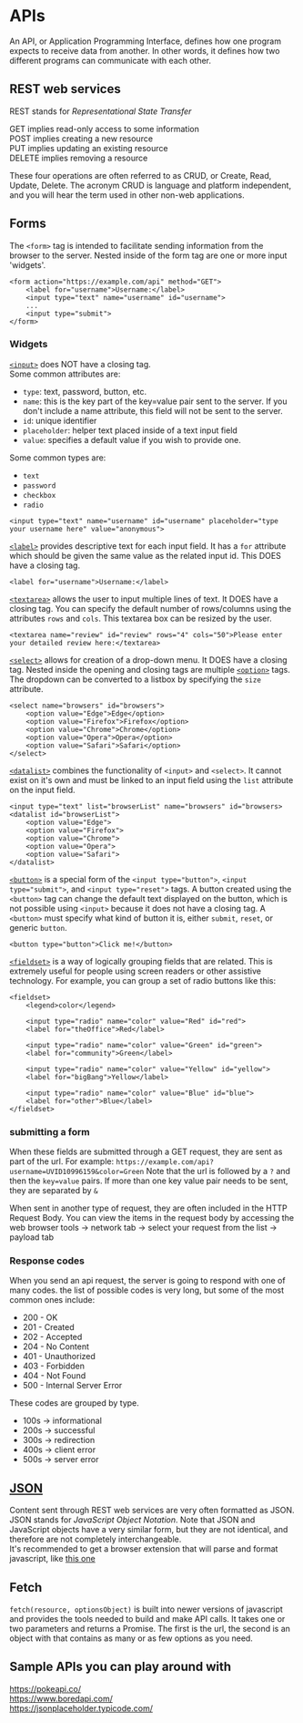 # APIs
An API, or Application Programming Interface, defines how one program expects to receive data from another.  In other words, it defines how two different programs can communicate with each other.

## REST web services
REST stands for *Representational State Transfer*

GET implies read-only access to some information  
POST implies creating a new resource  
PUT implies updating an existing resource  
DELETE implies removing a resource  

These four operations are often referred to as CRUD, or Create, Read, Update, Delete.  The acronym CRUD is language and platform independent, and you will hear the term used in other non-web applications.


## Forms
The `<form>` tag is intended to facilitate sending information from the browser to the server.  Nested inside of the form tag are one or more input 'widgets'.  
```
<form action="https://example.com/api" method="GET">
    <label for="username">Username:</label>
    <input type="text" name="username" id="username">
    ...
    <input type="submit">
</form>
```  
### Widgets

[`<input>`](https://www.w3schools.com/tags/tag_input.asp) does NOT have a closing tag.  
Some common attributes are:
* `type`: text, password, button, etc.
* `name`: this is the key part of the key=value pair sent to the server.  If you don't include a name attribute, this field will not be sent to the server.
* `id`: unique identifier
* `placeholder`: helper text placed inside of a text input field
* `value`: specifies a default value if you wish to provide one.  

Some common types are:
* `text`
* `password`
* `checkbox`
* `radio`
```
<input type="text" name="username" id="username" placeholder="type your username here" value="anonymous">
```

[`<label>`](https://www.w3schools.com/tags/tag_label.asp) provides descriptive text for each input field.  It has a `for` attribute which should be given the same value as the related input id. This DOES have a closing tag.

```
<label for="username">Username:</label>
```

[`<textarea>`](https://www.w3schools.com/tags/tag_textarea.asp) allows the user to input multiple lines of text.  It DOES have a closing tag.  You can specify the default number of rows/columns using the attributes `rows` and `cols`.  This textarea box can be resized by the user.
```
<textarea name="review" id="review" rows="4" cols="50">Please enter your detailed review here:</textarea>
```

[`<select>`](https://www.w3schools.com/tags/tag_select.asp) allows for creation of a drop-down menu.  It DOES have a closing tag.  Nested inside the opening and closing tags are multiple [`<option>`](https://www.w3schools.com/tags/tag_option.asp) tags.  The dropdown can be converted to a listbox by specifying the `size` attribute.
```
<select name="browsers" id="browsers">
    <option value="Edge">Edge</option>
    <option value="Firefox">Firefox</option>
    <option value="Chrome">Chrome</option>
    <option value="Opera">Opera</option>
    <option value="Safari">Safari</option>
</select>
```

[`<datalist>`](https://www.w3schools.com/tags/tag_datalist.asp) combines the functionality of `<input>` and `<select>`.  It cannot exist on it's own and must be linked to an input field using the `list` attribute on the input field.

```
<input type="text" list="browserList" name="browsers" id="browsers>
<datalist id="browserList">
    <option value="Edge">
    <option value="Firefox">
    <option value="Chrome">
    <option value="Opera">
    <option value="Safari">
</datalist>
```

[`<button>`](https://www.w3schools.com/tags/tag_button.asp) is a special form of the `<input type="button">`, `<input type="submit">`, and `<input type="reset">` tags. A button created using the `<button>` tag can change the default text displayed on the button, which is not possible using `<input>` because it does not have a closing tag.  A `<button>` must specify what kind of button it is, either `submit`, `reset`, or generic `button`.
```
<button type="button">Click me!</button>
```

[`<fieldset>`](https://www.w3schools.com/tags/tag_fieldset.asp) is a way of logically grouping fields that are related.  This is extremely useful for people using screen readers or other assistive technology.  For example, you can group a set of radio buttons like this:  
```
<fieldset>
    <legend>color</legend>

    <input type="radio" name="color" value="Red" id="red">
    <label for="theOffice">Red</label>

    <input type="radio" name="color" value="Green" id="green">
    <label for="community">Green</label>

    <input type="radio" name="color" value="Yellow" id="yellow">
    <label for="bigBang">Yellow</label>

    <input type="radio" name="color" value="Blue" id="blue">
    <label for="other">Blue</label>
</fieldset>
```

### submitting a form

When these fields are submitted through a GET request, they are sent as part of the url.  For example:
`https://example.com/api?username=UVID10996159&color=Green`
Note that the url is followed by a `?` and then the `key=value` pairs.  If more than one key value pair needs to be sent, they are separated by `&`

When sent in another type of request, they are often included in the HTTP Request Body.  You can view the items in the request body by accessing the web browser tools -> network tab -> select your request from the list -> payload tab

### Response codes
When you send an api request, the server is going to respond with one of many codes.  the list of possible codes is very long, but some of the most common ones include:
* 200 - OK
* 201 - Created
* 202 - Accepted
* 204 - No Content
* 401 - Unauthorized
* 403 - Forbidden
* 404 - Not Found
* 500 - Internal Server Error

These codes are grouped by type.  
* 100s -> informational
* 200s -> successful
* 300s -> redirection
* 400s -> client error
* 500s -> server error

## [JSON](https://www.json.org/json-en.html)
Content sent through REST web services are very often formatted as JSON.  JSON stands for *JavaScript Object Notation*.  Note that JSON and JavaScript objects have a very similar form, but they are not identical, and therefore are not completely interchangeable.  
It's recommended to get a browser extension that will parse and format javascript, like [this one](https://chromewebstore.google.com/detail/json-formatter/bcjindcccaagfpapjjmafapmmgkkhgoa?pli=1)


## Fetch
`fetch(resource, optionsObject)` is built into newer versions of javascript and provides the tools needed to build and make API calls.  It takes one or two parameters and returns a Promise. The first is the url, the second is an object with that contains as many or as few options as you need.  


## Sample APIs you can play around with
https://pokeapi.co/  
https://www.boredapi.com/  
https://jsonplaceholder.typicode.com/

